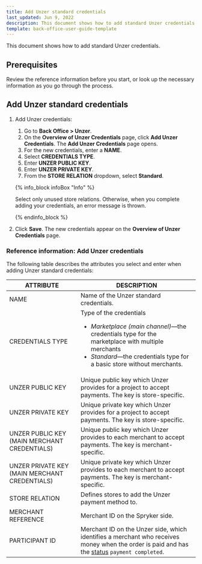 ```yaml
---
title: Add Unzer standard credentials
last_updated: Jun 9, 2022
description: This document shows how to add standard Unzer credentials
template: back-office-user-guide-template
---
```


This document shows how to add standard Unzer credentials.

## Prerequisites

Review the reference information before you start, or look up the necessary information as you go through the process.

## Add Unzer standard credentials

1. Add Unzer credentials:
   1. Go to **Back Office&nbsp;<span aria-label="and then">></span> Unzer**.
   2. On the **Overview of Unzer Credentials** page, click **Add Unzer Credentials**.
      The **Add Unzer Credentials** page opens.
   3. For the new credentials, enter a **NAME**.
   4. Select **CREDENTIALS TYPE**.
   5. Enter **UNZER PUBLIC KEY**.
   6. Enter **UNZER PRIVATE KEY**.
   7. From the **STORE RELATION** dropdown, select **Standard**.

     {% info_block infoBox "Info" %}

      Select only unused store relations. Otherwise, when you complete adding your credentials, an error message is thrown.

     {% endinfo_block %}

3. Click **Save**. The new credentials appear on the **Overview of Unzer Credentials** page.

### Reference information: Add Unzer credentials

The following table describes the attributes you select and enter when adding Unzer standard credentials:

| ATTRIBUTE | DESCRIPTION |
|-|-|
| NAME | Name of the Unzer standard credentials. |
| CREDENTIALS TYPE | Type of the credentials <ul><li>*Marketplace (main channel)*—the credentials type for the marketplace with multiple merchants</li><li>*Standard*—the credentials type for a basic store without merchants. </li></ul> |
| UNZER PUBLIC KEY | Unique public key which Unzer provides for a project to accept payments. The key is store-specific. |
| UNZER PRIVATE KEY | Unique private key which Unzer provides for a project to accept payments. The key is store-specific. |
| UNZER PUBLIC KEY (MAIN MERCHANT CREDENTIALS) | Unique public key which Unzer provides to each merchant to accept payments. The key is merchant-specific. |
| UNZER PRIVATE KEY (MAIN MERCHANT CREDENTIALS) | Unique private key which Unzer provides to each merchant to accept payments. The key is merchant-specific. |
| STORE RELATION | Defines stores to add the Unzer payment method to. |
| MERCHANT REFERENCE | Merchant ID on the Spryker side. |
| PARTICIPANT ID | Merchant ID on the Unzer side, which identifies a merchant who receives money when the order is paid and has the [status](/docs/scos/user/back-office-user-guides/{{site.version}}/sales/orders/changing-the-state-of-order-items.html#reference-information-changing-the-state-of-order-items) `payment completed`. |
